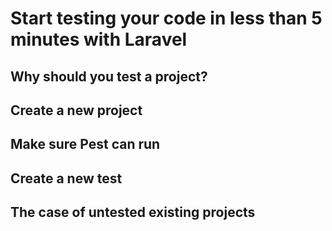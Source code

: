 # Start testing your code in less than 5 minutes with Laravel

## Why should you test a project?

## Create a new project

## Make sure Pest can run

## Create a new test

## The case of untested existing projects
